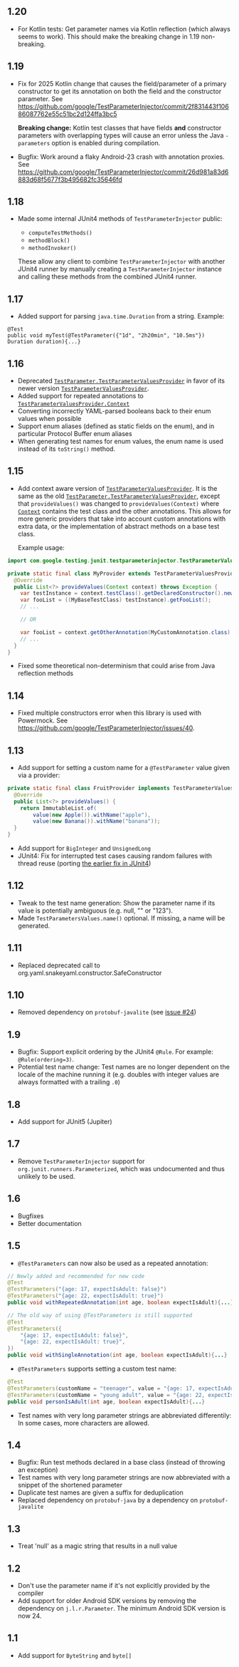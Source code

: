 ## 1.20

- For Kotlin tests: Get parameter names via Kotlin reflection (which always
  seems to work). This should make the breaking change in 1.19 non-breaking.

## 1.19

- Fix for 2025 Kotlin change  that causes the field/parameter of a primary
  constructor to get its annotation on both the field and the constructor
  parameter. See
  https://github.com/google/TestParameterInjector/commit/2f831443f10686087762e55c51bc2d124ffa3bc5

  **Breaking change:** Kotlin test classes that have fields **and** constructor
  parameters with overlapping types will cause an error unless the Java
  `-parameters` option is enabled during compilation.
- Bugfix: Work around a flaky Android-23 crash with annotation proxies. See
  https://github.com/google/TestParameterInjector/commit/26d981a83d6883d68f5677f3b495682fc35646fd

## 1.18

- Made some internal JUnit4 methods of `TestParameterInjector` public:

  - `computeTestMethods()`
  - `methodBlock()`
  - `methodInvoker()`

  These allow any client to combine `TestParameterInjector` with another JUnit4
  runner by manually creating a `TestParameterInjector` instance and calling
  these methods from the combined JUnit4 runner.

## 1.17

- Added support for parsing `java.time.Duration` from a string. Example:

```
@Test
public void myTest(@TestParameter({"1d", "2h20min", "10.5ms"}) Duration duration){...}
```

## 1.16

- Deprecated [`TestParameter.TestParameterValuesProvider`](
  https://google.github.io/TestParameterInjector/docs/latest/com/google/testing/junit/testparameterinjector/TestParameter.TestParameterValuesProvider.html)
  in favor of its newer version [`TestParameterValuesProvider`](
  https://google.github.io/TestParameterInjector/docs/latest/com/google/testing/junit/testparameterinjector/TestParameterValuesProvider.html).
- Added support for repeated annotations to [`TestParameterValuesProvider.Context`](
  https://google.github.io/TestParameterInjector/docs/latest/com/google/testing/junit/testparameterinjector/TestParameterValuesProvider.Context.html)
- Converting incorrectly YAML-parsed booleans back to their enum values when possible
- Support enum aliases (defined as static fields on the enum), and in particular
  Protocol Buffer enum aliases
- When generating test names for enum values, the enum name is used instead of
  its `toString()` method.

## 1.15

- Add context aware version of [`TestParameterValuesProvider`](
  https://google.github.io/TestParameterInjector/docs/latest/com/google/testing/junit/testparameterinjector/TestParameterValuesProvider.html).
  It is the same as the old [`TestParameter.TestParameterValuesProvider`](
  https://google.github.io/TestParameterInjector/docs/latest/com/google/testing/junit/testparameterinjector/TestParameter.TestParameterValuesProvider.html),
  except that `provideValues()` was changed to `provideValues(Context)` where
  [`Context`](
  https://google.github.io/TestParameterInjector/docs/latest/com/google/testing/junit/testparameterinjector/TestParameterValuesProvider.Context.html)
  contains the test class and the other annotations. This allows for more generic
  providers that take into account custom annotations with extra data, or the
  implementation of abstract methods on a base test class.

  Example usage:

```java
import com.google.testing.junit.testparameterinjector.TestParameterValuesProvider;

private static final class MyProvider extends TestParameterValuesProvider {
  @Override
  public List<?> provideValues(Context context) throws Exception {
    var testInstance = context.testClass().getDeclaredConstructor().newInstance();
    var fooList = ((MyBaseTestClass) testInstance).getFooList();
    // ...

    // OR

    var fooList = context.getOtherAnnotation(MyCustomAnnotation.class).fooList();
    // ...
  }
}
```

- Fixed some theoretical non-determinism that could arise from Java reflection
  methods

## 1.14

- Fixed multiple constructors error when this library is used with Powermock.
  See https://github.com/google/TestParameterInjector/issues/40.

## 1.13

- Add support for setting a custom name for a `@TestParameter` value given via a provider: 

```java
private static final class FruitProvider implements TestParameterValuesProvider {
  @Override
  public List<?> provideValues() {
    return ImmutableList.of(
        value(new Apple()).withName("apple"),
        value(new Banana()).withName("banana"));
  }
}
```

- Add support for `BigInteger` and `UnsignedLong`
- JUnit4: Fix for interrupted test cases causing random failures with thread
  reuse (porting [the earlier fix in
  JUnit4](https://github.com/junit-team/junit4/issues/1365)) 

## 1.12

- Tweak to the test name generation: Show the parameter name if its value is potentially
  ambiguous (e.g. null, "" or "123").
- Made `TestParametersValues.name()` optional. If missing, a name will be generated.

## 1.11

- Replaced deprecated call to org.yaml.snakeyaml.constructor.SafeConstructor

## 1.10

- Removed dependency on `protobuf-javalite` (see
  [issue #24](https://github.com/google/TestParameterInjector/issues/24))

## 1.9

- Bugfix: Support explicit ordering by the JUnit4 `@Rule`. For example: `@Rule(ordering=3)`.
- Potential test name change: Test names are no longer dependent on the locale of the machine
  running it (e.g. doubles with integer values are always formatted with a trailing `.0`)

## 1.8

- Add support for JUnit5 (Jupiter)

## 1.7

- Remove `TestParameterInjector` support for `org.junit.runners.Parameterized`,
  which was undocumented and thus unlikely to be used.

## 1.6

- Bugfixes
- Better documentation

## 1.5

- `@TestParameters` can now also be used as a repeated annotation:

```java
// Newly added and recommended for new code
@Test
@TestParameters("{age: 17, expectIsAdult: false}")
@TestParameters("{age: 22, expectIsAdult: true}")
public void withRepeatedAnnotation(int age, boolean expectIsAdult){...}

// The old way of using @TestParameters is still supported
@Test
@TestParameters({
    "{age: 17, expectIsAdult: false}",
    "{age: 22, expectIsAdult: true}",
})
public void withSingleAnnotation(int age, boolean expectIsAdult){...}
```

- `@TestParameters` supports setting a custom test name:

```java
@Test
@TestParameters(customName = "teenager", value = "{age: 17, expectIsAdult: false}")
@TestParameters(customName = "young adult", value = "{age: 22, expectIsAdult: true}")
public void personIsAdult(int age, boolean expectIsAdult){...}
```

- Test names with very long parameter strings are abbreviated differentily: In
  some cases, more characters are allowed.

## 1.4

- Bugfix: Run test methods declared in a base class (instead of throwing an
  exception)
- Test names with very long parameter strings are now abbreviated with a snippet
  of the shortened parameter
- Duplicate test names are given a suffix for deduplication
- Replaced dependency on `protobuf-java` by a dependency on `protobuf-javalite`

## 1.3

- Treat 'null' as a magic string that results in a null value

## 1.2

- Don't use the parameter name if it's not explicitly provided by the compiler
- Add support for older Android SDK versions by removing the dependency on
  `j.l.r.Parameter`. The minimum Android SDK version is now 24.

## 1.1

- Add support for `ByteString` and `byte[]`
